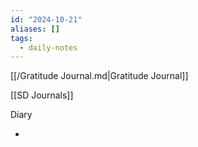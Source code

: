 ```yaml
---
id: "2024-10-21"
aliases: []
tags:
  - daily-notes
---
```


[[/Gratitude Journal.md|Gratitude Journal]]

[[SD Journals]]

Diary

-
